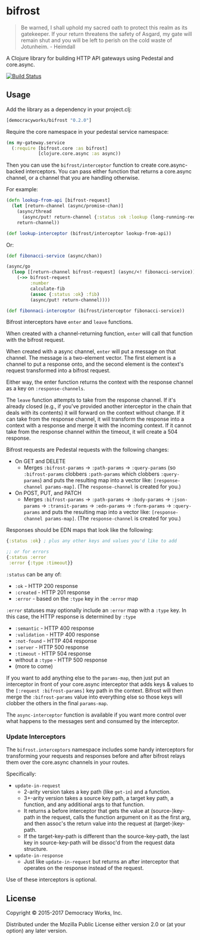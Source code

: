 # bifrost

> Be warned, I shall uphold my sacred oath to protect this realm as its
> gatekeeper. If your return threatens the safety of Asgard, my gate will
> remain shut and you will be left to perish on the cold waste of Jotunheim.
>   \- Heimdall

A Clojure library for building HTTP API gateways using Pedestal and core.async.

[![Build Status](https://travis-ci.org/democracyworks/bifrost.svg?branch=master)](https://travis-ci.org/democracyworks/bifrost)

## Usage

Add the library as a dependency in your project.clj:

```clojure
[democracyworks/bifrost "0.2.0"]
```

Require the core namespace in your pedestal service namespace:

```clojure
(ns my-gateway.service
  (:require [bifrost.core :as bifrost]
            [clojure.core.async :as async))
```

Then you can use the `bifrost/interceptor` function to create
core.async-backed interceptors. You can pass either function that
returns a core.async channel, or a channel that you are handling
otherwise.

For example:

```clojure
(defn lookup-from-api [bifrost-request]
  (let [return-channel (async/promise-chan)]
    (async/thread
      (async/put! return-channel {:status :ok :lookup (long-running-request)))
    return-channel))

(def lookup-interceptor (bifrost/interceptor lookup-from-api))
```

Or:

```clojure
(def fibonacci-service (async/chan))

(async/go
  (loop [[return-channel bifrost-request] (async/<! fibonacci-service)]
    (->> bifrost-request
         :number
         calculate-fib
         (assoc {:status :ok} :fib)
         (async/put! return-channel))))

(def fibonnaci-interceptor (bifrost/interceptor fibonacci-service))
```

Bifrost interceptors have `enter` and `leave` functions.

When created with a channel-returning function, `enter` will call that
function with the bifrost request.

When created with a async channel, `enter` will put a message on that
channel. The message is a two-element vector. The first element is a
channel to put a response onto, and the second element is the
context's request transformed into a bifrost request.

Either way, the enter function returns the context with the response
channel as a key on `:response-channels`.

The `leave` function attempts to take from the response channel. If
it's already closed (e.g., if you've provided another interceptor in
the chain that deals with its contents) it will forward on the context
without change. If it can take from the response channel, it will
transform the response into a context with a response and merge it
with the incoming context. If it cannot take from the response channel
within the timeout, it will create a 504 response.

Bifrost requests are Pedestal requests with the following changes:

* On GET and DELETE
  * Merges `:bifrost-params` -> `:path-params` -> `:query-params` (so
    `:bifrost-params` clobbers `:path-params` which clobbers
    `:query-params`) and puts the resulting map into a vector like:
    `[response-channel params-map]`. (The `response-channel` is
    created for you.)
* On POST, PUT, and PATCH
  * Merges `:bifrost-params` -> `:path-params` -> `:body-params` ->
    `:json-params` -> `:transit-params` -> `:edn-params` ->
    `:form-params` -> `:query-params` and puts the resulting map into
    a vector like: `[response-channel params-map]`. (The
    `response-channel` is created for you.)

Responses should be EDN maps that look like the following:

```clojure
{:status :ok} ; plus any other keys and values you'd like to add

;; or for errors
{:status :error
 :error {:type :timeout}}
```

`:status` can be any of:

* `:ok` - HTTP 200 response
* `:created` - HTTP 201 response
* `:error` - based on the `:type` key in the `:error` map

`:error` statuses may optionally include an `:error` map with a `:type` key.
In this case, the HTTP response is determined by `:type`

* `:semantic` - HTTP 400 response
* `:validation` - HTTP 400 response
* `:not-found` - HTTP 404 response
* `:server` - HTTP 500 response
* `:timeout` - HTTP 504 response
* without a `:type` - HTTP 500 response
* (more to come)

If you want to add anything else to the `params-map`, then just put an
interceptor in front of your core.async interceptor that adds keys & values to
the `[:request :bifrost-params]` key path in the context.
Bifrost will then merge the `:bifrost-params` value into everything
else so those keys will clobber the others in the final `params-map`.

The `async-interceptor` function is available if you want more control
over what happens to the messages sent and consumed by the
interceptor.

### Update Interceptors

The `bifrost.interceptors` namespace includes some handy interceptors for
transforming your requests and responses before and after bifrost relays
them over the core.async channels in your routes.

Specifically:

* `update-in-request`
    * 2-arity version takes a key path (like `get-in`) and a function.
    * 3+-arity version takes a source key path, a target key path, a function,
    and any additional args to that function.
    * It returns a before interceptor that gets the value at (source-)key-path
    in the request, calls the function argument on it as the first arg, and then
    assoc's the return value into the request at (target-)key-path.
    * If the target-key-path is different than the source-key-path, the last key
    in source-key-path will be dissoc'd from the request data structure.
* `update-in-response`
    * Just like `update-in-request` but returns an after interceptor that
    operates on the response instead of the request.

Use of these interceptors is optional.

## License

Copyright © 2015-2017 Democracy Works, Inc.

Distributed under the Mozilla Public License either version 2.0 or (at
your option) any later version.
